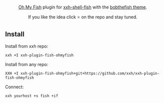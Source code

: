<p align="center">
<a href="https://github.com/oh-my-fish/oh-my-fish">Oh My Fish</a> plugin for <a href="https://github.com/xxh/xxh-shell-fish">xxh-shell-fish</a> with the <a href="https://github.com/oh-my-fish/theme-bobthefish">bobthefish theme</a>.
</p>

<p align="center">  
If you like the idea click ⭐ on the repo and stay tuned.
</p>

## Install
Install from xxh repo:
```
xxh +I xxh-plugin-fish-ohmyfish
```
Install from any repo:
```
XXH +I xxh-plugin-fish-ohmyfish+git+https://github.com/xxh/xxh-plugin-fish-ohmyfish
```
Connect:
``` 
xxh yourhost +s fish +if
```
